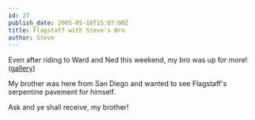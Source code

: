 ```yaml
---
id: 27
publish_date: 2005-05-16T15:07:00Z
title: Flagstaff with Steve's Bro
author: Steve
---
```

  
Even after riding to Ward and Ned this weekend, my bro was up for more! ([gallery](http://picasaweb.google.com/flagstafffrenzy/SteveSBrotherTacklesFlagstaff))

My brother was here from San Diego and wanted to see Flagstaff's serpentine pavement for himself.

Ask and ye shall receive, my brother!